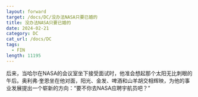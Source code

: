 ```yaml
---
layout: forward
target: /docs/DC/没办法NASA只要已婚的
title: 没办法NASA只要已婚的
date: 2024-02-21
category: DC
cat_url: /docs/DC
tags: 
  - FIN
length: 11195
---
```


后来，当哈尔在NASA的会议室坐下接受面试时，他准会想起那个太阳无比刺眼的午后。奥利弗·奎恩坐在他对面，阳光、金发、啤酒和山羊胡交相辉映，为他的事业发展提出一个崭新的方向：“要不你去NASA应聘宇航员吧？”
